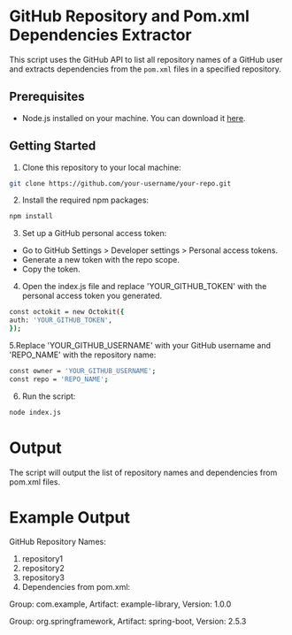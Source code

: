 # GitHub Repository and Pom.xml Dependencies Extractor

This script uses the GitHub API to list all repository names of a GitHub user and extracts dependencies from the `pom.xml` files in a specified repository.

## Prerequisites

- Node.js installed on your machine. You can download it [here](https://nodejs.org/).

## Getting Started

1. Clone this repository to your local machine:

 ```bash
 git clone https://github.com/your-username/your-repo.git
```
 
2. Install the required npm packages:
 ```bash
 npm install
```

3. Set up a GitHub personal access token:

  - Go to GitHub Settings > Developer settings > Personal access tokens.
  - Generate a new token with the repo scope.
  - Copy the token.

4. Open the index.js file and replace 'YOUR_GITHUB_TOKEN' with the personal access token you generated.

 ```bash
 const octokit = new Octokit({
 auth: 'YOUR_GITHUB_TOKEN',
 });
 ```

5.Replace 'YOUR_GITHUB_USERNAME' with your GitHub username and 'REPO_NAME' with the repository name:
 
```bash
const owner = 'YOUR_GITHUB_USERNAME';
const repo = 'REPO_NAME';
```

6. Run the script:

 ```bash
 node index.js
```


# Output
The script will output the list of repository names and dependencies from pom.xml files.

# Example Output
GitHub Repository Names:

1. repository1
2. repository2
3. repository3
4. Dependencies from pom.xml:

Group: com.example, Artifact: example-library, Version: 1.0.0

Group: org.springframework, Artifact: spring-boot, Version: 2.5.3



